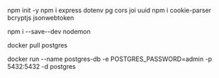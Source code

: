 npm init -y
npm i express dotenv pg cors joi uuid 
npm i cookie-parser bcryptjs jsonwebtoken

npm i --save--dev nodemon 



docker pull postgres

docker run --name postgres-db -e POSTGRES_PASSWORD=admin -p 5432:5432 -d postgres
